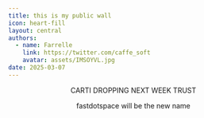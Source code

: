```yaml
---
title: this is my public wall
icon: heart-fill
layout: central
authors:
  - name: Farrelle
    link: https://twitter.com/caffe_soft
    avatar: assets/IMSOYVL.jpg
date: 2025-03-07
---
```


<div align="center">

CARTI DROPPING NEXT WEEK TRUST

fastdotspace will be the new name
